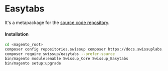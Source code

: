 # Easytabs

It's a metapackage for the [source code repository](https://github.com/swissup/module-easytabs).

#### Installation

```bash
cd <magento_root>
composer config repositories.swissup composer https://docs.swissuplabs.com/packages/
composer require swissup/easytabs --prefer-source
bin/magento module:enable Swissup_Core Swissup_Easytabs
bin/magento setup:upgrade
```
